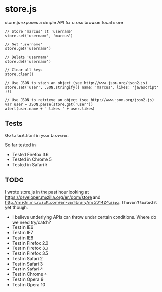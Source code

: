 store.js
========

store.js exposes a simple API for cross browser local store

	// Store 'marcus' at 'username'
	store.set('username', 'marcus')
	
	// Get 'username'
	store.get('username')
	
	// Delete 'username'
	store.del('username')
	
	// Clear all keys
	store.clear()
	
	// Use JSON to stash an object (see http://www.json.org/json2.js)
	store.set('user', JSON.stringify({ name: 'marcus', likes: 'javascript' }))
	
	// Use JSON to retrieve an object (see http://www.json.org/json2.js)
	var user = JSON.parse(store.get('user'))
	alert(user.name + ' likes ' + user.likes)

Tests
-----
Go to test.html in your browser.

So far tested in
 - Tested Firefox 3.6
 - Tested in Chrome 5
 - Tested in Safari 5

TODO
----
I wrote store.js in the past hour looking at https://developer.mozilla.org/en/dom/store and http://msdn.microsoft.com/en-us/library/ms531424.aspx. I haven't tested it yet though.

 - I believe underlying APIs can throw under certain conditions. Where do we need try/catch?
 - Test in IE6
 - Test in IE7
 - Test in IE8
 - Test in Firefox 2.0
 - Test in Firefox 3.0
 - Test in Firefox 3.5
 - Test in Safari 2
 - Test in Safari 3
 - Test in Safari 4
 - Test in Chrome 4
 - Test in Opera 9
 - Test in Opera 10

